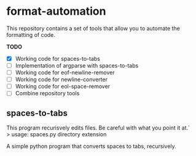 # format-automation #
This repository contains a set of tools that allow you to automate the formatting of code.

**TODO**
- [x] Working code for spaces-to-tabs
- [ ] Implementation of argparse with spaces-to-tabs
- [ ] Working code for eof-newline-remover
- [ ] Working code for newline-converter
- [ ] Working code for eol-space-remover
- [ ] Combine repository tools

## spaces-to-tabs ##
<aside class="warning">This program recurisvely edits files. Be careful with what you point it at.`</aside>
> usage: spaces.py directory extension

A simple python program that converts spaces to tabs, recursively.
